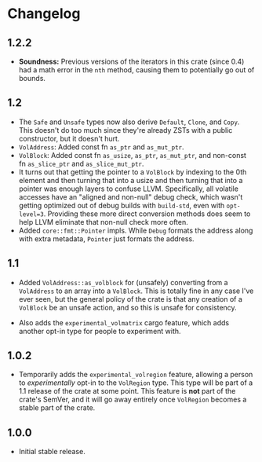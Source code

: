 # Changelog

## 1.2.2

* **Soundness:** Previous versions of the iterators in
  this crate (since 0.4) had a math error in the `nth`
  method, causing them to potentially go out of bounds.

## 1.2

* The `Safe` and `Unsafe` types now also derive `Default`, `Clone`, and `Copy`.
  This doesn't do too much since they're already ZSTs with a public constructor,
  but it doesn't hurt.
* `VolAddress`: Added const fn `as_ptr` and `as_mut_ptr`.
* `VolBlock`: Added const fn `as_usize`, `as_ptr`, `as_mut_ptr`, and non-const
  fn `as_slice_ptr` and `as_slice_mut_ptr`.
* It turns out that getting the pointer to a `VolBlock` by indexing to the 0th
  element and then turning that into a usize and then turning that into a
  pointer was enough layers to confuse LLVM. Specifically, all volatile accesses
  have an "aligned and non-null" debug check, which wasn't getting optimized out
  of debug builds with `build-std`, even with `opt-level=3`. Providing these
  more direct conversion methods does seem to help LLVM eliminate that non-null
  check more often.
* Added `core::fmt::Pointer` impls. While `Debug` formats the address along with
  extra metadata, `Pointer` just formats the address.

## 1.1

* Added `VolAddress::as_volblock` for (unsafely) converting from a `VolAddress`
  to an array into a `VolBlock`. This is totally fine in any case I've ever
  seen, but the general policy of the crate is that any creation of a `VolBlock`
  be an unsafe action, and so this is unsafe for consistency.

* Also adds the `experimental_volmatrix` cargo feature, which adds another
  opt-in type for people to experiment with.

## 1.0.2

* Temporarily adds the `experimental_volregion` feature, allowing a person to
  *experimentally* opt-in to the `VolRegion` type. This type will be part of a
  1.1 release of the crate at some point. This feature is **not** part of the
  crate's SemVer, and it will go away entirely once `VolRegion` becomes a stable
  part of the crate.

## 1.0.0

* Initial stable release.
